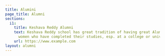 ```yaml
---
title: Alumini
page_title: Alumni
sections:
  i1:
    title: Keshava Reddy Alumni
    text: Keshava Reddy school has great tradition of having great Alumini. Men and
      women who have completed their studies, esp. at a college or university.
    url: https://www.example.com
layout: alumni
---
```


